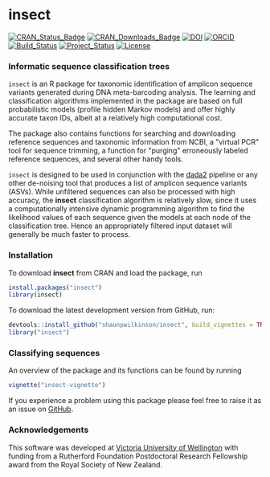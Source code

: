 # insect

[![CRAN_Status_Badge](http://www.r-pkg.org/badges/version/insect)](https://cran.r-project.org/package=insect)
[![CRAN_Downloads_Badge](http://cranlogs.r-pkg.org/badges/grand-total/insect)](https://cran.r-project.org/package=insect)
[![DOI](https://zenodo.org/badge/87808693.svg)](https://zenodo.org/badge/latestdoi/87808693)
[![ORCiD](https://img.shields.io/badge/ORCiD-0000--0002--7332--7931-brightgreen.svg)](http://orcid.org/0000-0002-7332-7931) 
[![Build_Status](https://travis-ci.org/shaunpwilkinson/insect.svg?branch=master)](https://travis-ci.org/shaunpwilkinson/insect)
[![Project_Status](http://www.repostatus.org/badges/latest/active.svg)](http://www.repostatus.org/#active)
[![License](https://img.shields.io/badge/License-GPL%20v3-blue.svg)](http://www.gnu.org/licenses/gpl-3.0)


### Informatic sequence classification trees

`insect` is an R package for taxonomic identification of amplicon 
sequence variants generated during DNA meta-barcoding analysis. 
The learning and classification algorithms implemented in the 
package are based on full probabilistic models (profile hidden Markov models) 
and offer highly accurate taxon IDs, albeit at a relatively high computational cost.

The package also contains functions for searching and downloading reference 
sequences and taxonomic information from NCBI, 
a "virtual PCR" tool for sequence trimming, 
a function for "purging" erroneously labeled reference sequences, 
and several other handy tools.  

`insect` is designed to be used in conjunction with the 
[dada2](https://benjjneb.github.io/dada2/index.html) pipeline or any other
de-noising tool that produces a list of amplicon sequence variants (ASVs). 
While unfiltered sequences can also be processed with high accuracy, 
the **insect** classification algorithm is relatively slow, 
since it uses a computationally intensive dynamic
programming algorithm to find the likelihood values
of each sequence given the models at each node of the classification tree. 
Hence an appropriately filtered input dataset will generally be 
much faster to process.



### Installation

To download **insect** from CRAN and load the package, run

```R
install.packages("insect")
library(insect)
```

To download the latest development version from GitHub, run:

```R
devtools::install_github("shaunpwilkinson/insect", build_vignettes = TRUE) 
library("insect")
```


### Classifying sequences

An overview of the package and its functions can be found by running

```R
vignette("insect-vignette")
```

If you experience a problem using this package please feel free to
raise it as an issue on [GitHub](http://github.com/shaunpwilkinson/insect/issues).


### Acknowledgements

This software was developed at 
[Victoria University of Wellington](http://www.victoria.ac.nz/) 
with funding from a Rutherford Foundation Postdoctoral Research Fellowship 
award from the Royal Society of New Zealand.


